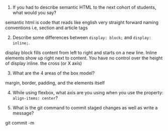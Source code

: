 1. If you had to describe semantic HTML to the next cohort of students, what would you say?

semantic html is code that reads like english very straight forward naming conventions i.e, section and article tags

2. Describe some differences between ```display: block;``` and ```display: inline;```.

display block fills content from left to right and starts on a new line.
Inline elements show up right next to content.  You have no control over the height of display inline. the cross (or X axis)


3. What are the 4 areas of the box model?

margin, border, padding, and the elements itself

4. While using flexbox, what axis are you using when you use the property: ```align-items: center```?


5. What is the git command to commit staged changes as well as write a message?

git commit -m